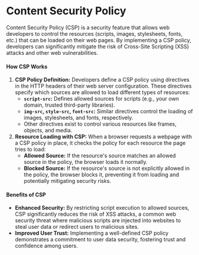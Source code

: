 # Content Security Policy

Content Security Policy (CSP) is a security feature that allows web developers to control the resources (scripts, images, stylesheets, fonts, etc.) that can be loaded on their web pages. By implementing a CSP policy, developers can significantly mitigate the risk of Cross-Site Scripting (XSS) attacks and other web vulnerabilities.

#### How CSP Works

1. **CSP Policy Definition:** Developers define a CSP policy using directives in the HTTP headers of their web server configuration. These directives specify which sources are allowed to load different types of resources:
   * **`script-src`:** Defines allowed sources for scripts (e.g., your own domain, trusted third-party libraries).
   * **`img-src`, `style-src`, `font-src`:** Similar directives control the loading of images, stylesheets, and fonts, respectively.
   * Other directives exist to control various resources like frames, objects, and media.
2. **Resource Loading with CSP:** When a browser requests a webpage with a CSP policy in place, it checks the policy for each resource the page tries to load:
   * **Allowed Source:** If the resource's source matches an allowed source in the policy, the browser loads it normally.
   * **Blocked Source:** If the resource's source is not explicitly allowed in the policy, the browser blocks it, preventing it from loading and potentially mitigating security risks.

#### Benefits of CSP

* **Enhanced Security:** By restricting script execution to allowed sources, CSP significantly reduces the risk of XSS attacks, a common web security threat where malicious scripts are injected into websites to steal user data or redirect users to malicious sites.
* **Improved User Trust:** Implementing a well-defined CSP policy demonstrates a commitment to user data security, fostering trust and confidence among users.
